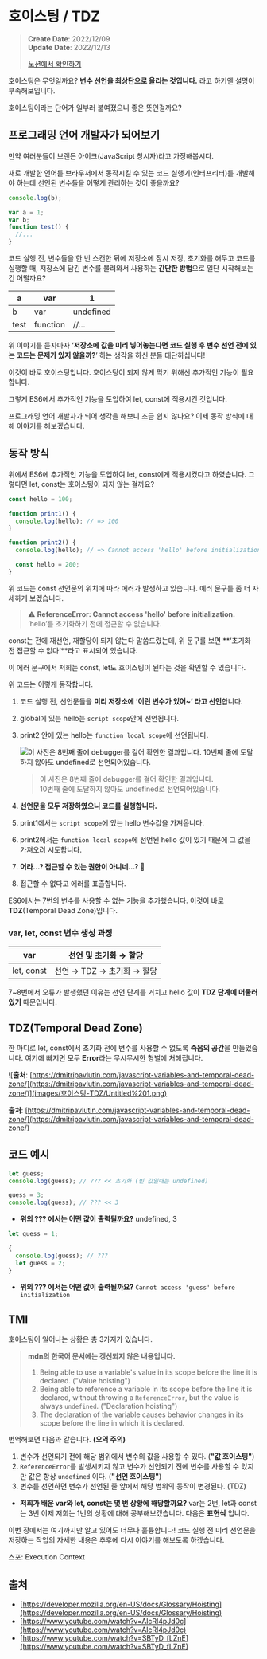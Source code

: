 # 호이스팅 / TDZ

> **Create Date**: 2022/12/09  
> **Update Date**: 2022/12/13
>
> [노션에서 확인하기](https://areumsheep.notion.site/TDZ-49306ff786c448e9aa66e7539ee2be3c)

호이스팅은 무엇일까요?
**변수 선언을 최상단으로 올리는 것입니다.** 라고 하기엔 설명이 부족해보입니다.

호이스팅이라는 단어가 일부러 붙여졌으니 좋은 뜻인걸까요?

## 프로그래밍 언어 개발자가 되어보기

만약 여러분들이 브랜든 아이크(JavaScript 창시자)라고 가정해봅시다.

새로 개발한 언어를 브라우저에서 동작시킬 수 있는 코드 실행기(인터프리터)를 개발해야 하는데 선언된 변수들을 어떻게 관리하는 것이 좋을까요?

```jsx
console.log(b);

var a = 1;
var b;
function test() {
  //...
}
```

코드 실행 전, 변수들을 한 번 스캔한 뒤에 저장소에 잠시 저장, 초기화를 해두고
코드를 실행할 때, 저장소에 담긴 변수를 불러와서 사용하는 **간단한 방법**으로 일단 시작해보는 건 어떨까요?

| a    | var      | 1         |
| ---- | -------- | --------- |
| b    | var      | undefined |
| test | function | //…       |

위 이야기를 듣자마자 ‘**저장소에 값을 미리 넣어놓는다면 코드 실행 후 변수 선언 전에 있는 코드는 문제가 있지 않을까?**’ 하는 생각을 하신 분들 대단하십니다!

이것이 바로 호이스팅입니다.
호이스팅이 되지 않게 막기 위해선 추가적인 기능이 필요합니다.

그렇게 ES6에서 추가적인 기능을 도입하여 let, const에 적용시킨 것입니다.

프로그래밍 언어 개발자가 되어 생각을 해보니 조금 쉽지 않나요?
이제 동작 방식에 대해 이야기를 해보겠습니다.

## 동작 방식

위에서 ES6에 추가적인 기능을 도입하여 let, const에게 적용시켰다고 하였습니다.
그렇다면 let, const는 호이스팅이 되지 않는 걸까요?

```jsx
const hello = 100;

function print1() {
  console.log(hello); // => 100
}

function print2() {
  console.log(hello); // => Cannot access 'hello' before initialization.

  const hello = 200;
}
```

위 코드는 const 선언문의 위치에 따라 에러가 발생하고 있습니다.
에러 문구를 좀 더 자세하게 보겠습니다.

> ⚠️ **ReferenceError: Cannot access 'hello' before initialization.**  
> ’hello’를 초기화하기 전에 접근할 수 없습니다.

const는 전에 재선언, 재할당이 되지 않는다 말씀드렸는데,
위 문구를 보면 **‘초기화 전 접근할 수 없다’**라고 표시되어 있습니다.

이 에러 문구에서 저희는 const, let도 호이스팅이 된다는 것을 확인할 수 있습니다.

위 코드는 이렇게 동작합니다.

1. 코드 실행 전, 선언문들을 **미리 저장소에 ‘이런 변수가 있어~’ 라고 선언**합니다.
2. global에 있는 hello는 `script scope`안에 선언됩니다.
3. print2 안에 있는 hello는 `function local scope`에 선언됩니다.

   ![이 사진은 8번째 줄에 debugger를 걸어 확인한 결과입니다. 
10번째 줄에 도달하지 않아도 undefined로 선언되어있습니다.](images/호이스팅-TDZ/Untitled.png)

   > 이 사진은 8번째 줄에 debugger를 걸어 확인한 결과입니다.  
   > 10번째 줄에 도달하지 않아도 undefined로 선언되어있습니다.

4. **선언문을 모두 저장하였으니 코드를 실행합니다.**
5. print1에서는 `script scope`에 있는 hello 변수값을 가져옵니다.
6. print2에서는 `function local scope`에 선언된 hello 값이 있기 때문에 그 값을 가져오려 시도합니다.
7. **어라…? 접근할 수 있는 권한이 아니네…? 🤔**
8. 접근할 수 없다고 에러를 표출합니다.

ES6에서는 7번의 변수를 사용할 수 없는 기능을 추가했습니다.
이것이 바로 **TDZ**(Temporal Dead Zone)입니다.

### var, let, const 변수 생성 과정

| var        | 선언 및 초기화 → 할당      |
| ---------- | -------------------------- |
| let, const | 선언 → TDZ → 초기화 → 할당 |

7~8번에서 오류가 발생했던 이유는 선언 단계를 거치고 hello 값이 **TDZ 단계에 머물러 있기** 때문입니다.

## TDZ(Temporal Dead Zone)

한 마디로 let, const에서 초기화 전에 변수를 사용할 수 없도록 **죽음의 공간**을 만들었습니다.
여기에 빠지면 모두 **Error**라는 무시무시한 형벌에 처해집니다.

![**출처**: [https://dmitripavlutin.com/javascript-variables-and-temporal-dead-zone/](https://dmitripavlutin.com/javascript-variables-and-temporal-dead-zone/)](images/호이스팅-TDZ/Untitled%201.png)

**출처**: [https://dmitripavlutin.com/javascript-variables-and-temporal-dead-zone/](https://dmitripavlutin.com/javascript-variables-and-temporal-dead-zone/)

## 코드 예시

```jsx
let guess;
console.log(guess); // ??? << 초기화 (빈 값일때는 undefined)

guess = 3;
console.log(guess); // ??? << 3
```

- **위의 ??? 에서는 어떤 값이 출력될까요?**
  undefined, 3

```jsx
let guess = 1;

{
  console.log(guess); // ???
  let guess = 2;
}
```

- **위의 ??? 에서는 어떤 값이 출력될까요?**
  `Cannot access 'guess' before initialization`

## TMI

호이스팅이 일어나는 상황은 총 3가지가 있습니다.

> **mdn의 한국어 문서에는 갱신되지 않은 내용입니다.**
>
> 1. Being able to use a variable's value in its scope before the line it is declared. ("Value hoisting")
> 2. Being able to reference a variable in its scope before the line it is declared, without throwing a `ReferenceError`, but the value is always `undefined`. ("Declaration hoisting")
> 3. The declaration of the variable causes behavior changes in its scope before the line in which it is declared.

번역해보면 다음과 같습니다. **(오역 주의)**

1. 변수가 선언되기 전에 해당 범위에서 변수의 값을 사용할 수 있다. (**"값 호이스팅"**)
2. `ReferenceError`를 발생시키지 않고 변수가 선언되기 전에 변수를 사용할 수 있지만 값은 항상 `undefined` 이다. (**"선언 호이스팅"**)
3. 변수를 선언하면 변수가 선언된 줄 앞에서 해당 범위의 동작이 변경된다. (TDZ)

- **저희가 배운 var와 let, const는 몇 번 상황에 해당할까요?**
  var는 2번, let과 const는 3번
  이제 저희는 1번의 상황에 대해 공부해보겠습니다.
  다음은 **표현식** 입니다.

이번 장에서는 여기까지만 알고 있어도 너무나 훌륭합니다!
코드 실행 전 미리 선언문을 저장하는 작업의 자세한 내용은 추후에 다시 이야기를 해보도록 하겠습니다.

스포: Execution Context

## 출처

- [https://developer.mozilla.org/en-US/docs/Glossary/Hoisting](https://developer.mozilla.org/en-US/docs/Glossary/Hoisting)
- [https://www.youtube.com/watch?v=AlcRl4pJd0c](https://www.youtube.com/watch?v=AlcRl4pJd0c)
- [https://www.youtube.com/watch?v=SBTyD_fLZnE](https://www.youtube.com/watch?v=SBTyD_fLZnE)
